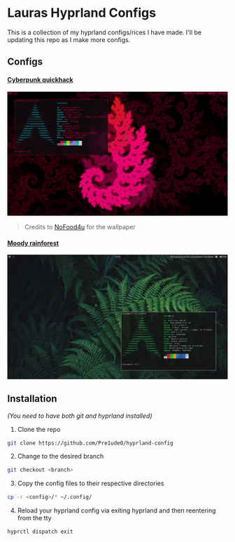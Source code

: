 # Lauras Hyprland Configs
This is a collection of my hyprland configs/rices I have made. I'll be updating this repo as I make more configs.

## Configs
#### [Cyberpunk quickhack](https://github.com/Pre1ude0/hyprland-config/tree/cyberpunk-quickhack)
[![cyberpunk-quickhack](https://github.com/Pre1ude0/hyprland-config/blob/info/cyberpunk-quickhack.png?raw=true)](https://github.com/Pre1ude0/hyprland-config/tree/cyberpunk-quickhack)
> Credits to [NoFood4u](https://wetdry.world/@NoFood4u) for the wallpaper

#### [Moody rainforest](https://github.com/Pre1ude0/hyprland-config/tree/moody-rainforest)
[![moody-rainforest](https://github.com/Pre1ude0/hyprland-config/blob/info/moody-rainforest.png?raw=true)](https://github.com/Pre1ude0/hyprland-config/tree/moody-rainforest)


## Installation
_(You need to have both git and hyprland installed)_
1. Clone the repo
```bash
git clone https://github.com/Pre1ude0/hyprland-config
```
2. Change to the desired branch
```bash
git checkout <branch>
```
3. Copy the config files to their respective directories
```bash
cp -r <config>/* ~/.config/
```
4. Reload your hyprland config via exiting hyprland and then reentering from the tty
```bash
hyprctl dispatch exit
```
